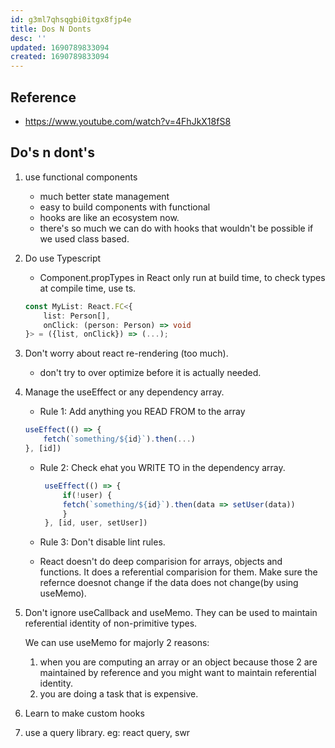 ```yaml
---
id: g3ml7qhsqgbi0itgx8fjp4e
title: Dos N Donts
desc: ''
updated: 1690789833094
created: 1690789833094
---
```

## Reference 
- https://www.youtube.com/watch?v=4FhJkX18fS8

## Do's n dont's
1. use functional components
    - much better state management
    - easy to build components with functional
    - hooks are like an ecosystem now.
    - there's so much we can do with hooks that wouldn't be possible if we used class based.

2. Do use Typescript
    - Component.propTypes in React only run at build time, to check types at compile time, use ts. 

    ```ts
    const MyList: React.FC<{
        list: Person[],
        onClick: (person: Person) => void
    }> = ({list, onClick}) => (...);
    ```

3. Don't worry about react re-rendering (too much).
    - don't try to over optimize before it is actually needed.

4. Manage the useEffect or any dependency array.
    - Rule 1: Add anything you READ FROM to the array
    ```js
    useEffect(() => {
        fetch(`something/${id}`).then(...)
    }, [id])
    ```
    - Rule 2: Check ehat you WRITE TO in the dependency array.
       ```js
        useEffect(() => {
            if(!user) {
            fetch(`something/${id}`).then(data => setUser(data))
            }
        }, [id, user, setUser])
        ```

    - Rule 3: Don't disable lint rules.

    - React doesn't do deep comparision for arrays, objects and functions. It does a referential comparision for them. Make sure the refernce doesnot change if the data does not change(by using useMemo). 

5. Don't ignore useCallback and useMemo.
They can be used to maintain referential identity of non-primitive types.

    We can use useMemo for majorly 2 reasons:
    1. when you are computing an array or an object because those 2 are maintained by reference and you might want to maintain referential identity.
    2. you are doing a task that is expensive.

6. Learn to make custom hooks

7. use a query library. eg: react query, swr